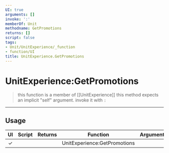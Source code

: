 ```yaml
---
UI: true
arguments: []
invoke: ':'
memberOf: Unit
methodname: GetPromotions
returns: []
script: false
tags:
- Unit/UnitExperience/_function
- function/UI
title: UnitExperience.GetPromotions
---
```

# UnitExperience:GetPromotions
> this function is a member of [[UnitExperience]]
> this method expects an implicit "self" argument. invoke it with `:`
-----
## Usage
|  UI | Script | Returns | Function | Arguments |
|:---:|:------:|-------:|:--------:|:---------|
|✓| ||UnitExperience:GetPromotions||

